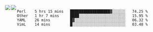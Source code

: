 <a href="https://github.com/anuraghazra/github-readme-stats">
  <img align="left" src="https://github-readme-stats.vercel.app/api?username=kfly8&count_private=true&show_icons=true&theme=calm" />
</a>
<a href="https://github.com/anuraghazra/github-readme-stats">
  <img align="left" src="https://github-readme-stats.vercel.app/api/top-langs/?username=kfly8&theme=calm&hide=HTML&exclude_repo=is3q-cr" />
</a>

<!--START_SECTION:waka-->
```text
Perl    5 hrs 15 mins   ██████████████████▓░░░░░░   74.25 % 
Other   1 hr 7 mins     ████░░░░░░░░░░░░░░░░░░░░░   15.95 % 
YAML    26 mins         █▓░░░░░░░░░░░░░░░░░░░░░░░   06.32 % 
VimL    14 mins         █░░░░░░░░░░░░░░░░░░░░░░░░   03.48 % 
```
<!--END_SECTION:waka-->
